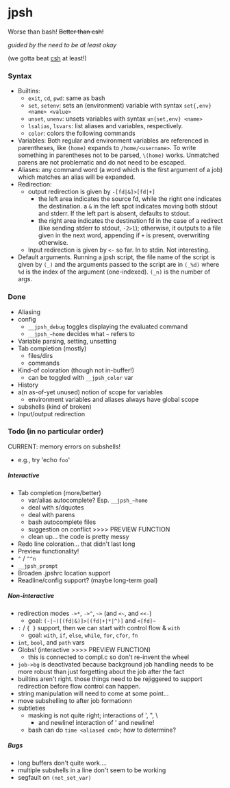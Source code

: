 # jpsh
Worse than bash! ~~Better than csh!~~

_guided by the need to be at least okay_

(we gotta beat [csh](http://harmful.cat-v.org/software/csh) at least!)

### Syntax
 - Builtins:
    - `exit`, `cd`, `pwd`: same as bash
    - `set`, `setenv`: sets an (environment) variable with syntax `set{,env} <name> <value>`
    - `unset`, `unenv`: unsets variables with syntax `un{set,env} <name>`
    - `lsalias`, `lsvars`: list aliases and variables, respectively.
    - `color`: colors the following commands
 - Variables: Both regular and environment variables are referenced in parentheses, like `(home)` expands to `/home/<username>`. To write something in parentheses not to be parsed, `\(home)` works. Unmatched parens are not problematic and do not need to be escaped.
 - Aliases: any command word (a word which is the first argument of a job) which matches an alias will be expanded.
 - Redirection:
    - output redirection is given by `-[fd|&]>[fd|+]`
         - the left area indicates the source fd, while the right one
           indicates the destination. a `&` in the left spot indicates
           moving both stdout and stderr. If the left part is absent,
           defaults to stdout.
         - the right area indicates the destination fd in the case of a
           redirect (like sending stderr to stdout, `-2>1`); otherwise, it 
           outputs to a file given in the next word, appending if `+` is
           present, overwriting
           otherwise.
    - Input redirection is given by `<-` so far. In to stdin. Not interesting.
 - Default arguments. Running a jpsh script, the file name of the script
   is given by `(_)` and the arguments passed to the script are in `(_%d)`
   where `%d` is the index of the argument (one-indexed). `(_n)` is the
   number of args.

### Done
 - Aliasing
 - config
    - `__jpsh_debug` toggles displaying the evaluated command
    - `__jpsh_~home` decides what `~` refers to
 - Variable parsing, setting, unsetting
 - Tab completion (mostly)
    - files/dirs
    - commands
 - Kind-of coloration (though not in-buffer!)
    - can be toggled with `__jpsh_color` var
 - History
 - a(n as-of-yet unused) notion of scope for variables
    - environment variables and aliases always have global scope
 - subshells (kind of broken)
 - Input/output redirection

### Todo (in no particular order)
CURRENT: memory errors on subshells!
 - e.g., try 'echo `foo`'

##### Interactive
 - Tab completion (more/better)
    - var/alias autocomplete? Esp. `__jpsh_~home`
    - deal with s/dquotes
    - deal with parens
    - bash autocomplete files
    - suggestion on conflict >>>> PREVIEW FUNCTION
    - clean up... the code is pretty messy
 - Redo line coloration... that didn't last long
 - Preview functionality!
 - `^` / `^^n`
 - `__jpsh_prompt`
 - Broaden .jpshrc location support
 - Readline/config support? (maybe long-term goal)

##### Non-interactive
 - redirection modes `->*`, `->^`, `~>` (and `<~`, and `<<-`)
    - goal: `(-|~)[(fd|&)]>[(fd|+|*|^)]` and `<[fd]~`
 - `:` / `{ }` support, then we can start with control flow \& `with`
    - goal: `with`, `if`, `else`, `while`, `for`, `cfor`, `fn`
 - `int`, `bool`, and `path` vars
 - Globs! (interactive >>>> PREVIEW FUNCTION)
    - this is connected to compl.c so don't re-invent the wheel
 - `job->bg` is deactivated because background job handling needs to be
    more robust than just forgetting about the job after the fact
 - builtins aren't right. those things need to be rejiggered to support
    redirection before flow control can happen.
 - string manipulation will need to come at some point...
 - move subshelling to after job formationn
 - subtleties
     - masking is not quite right; interactions of ', ", \\
        - and newline! interaction of ' and newline!
     - bash can do `time <aliased cmd>`; how to determine?

##### Bugs
 - long buffers don't quite work....
 - multiple subshells in a line don't seem to be working
 - segfault on `(not_set_var)`
